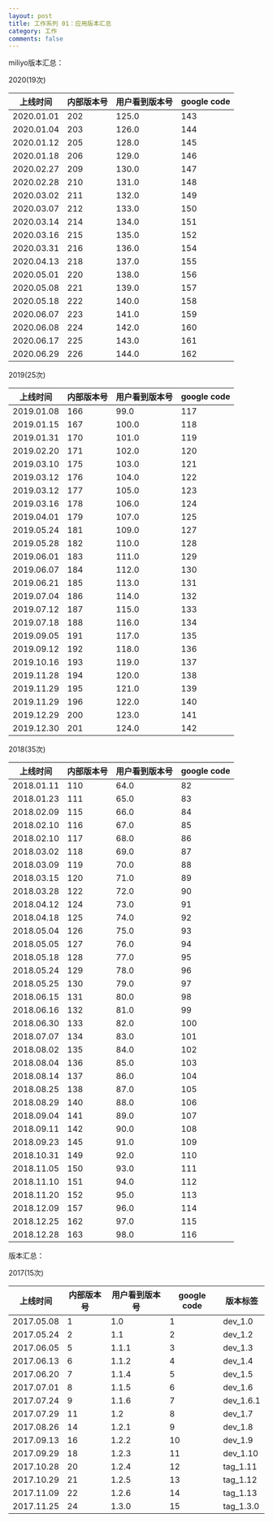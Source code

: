 ```yaml
---
layout: post
title: 工作系列 01：应用版本汇总
category: 工作
comments: false
---
```


miliyo版本汇总：


2020(19次)

上线时间       | 内部版本号   | 用户看到版本号| google code
-----| -----| -----| -----
2020.01.01    | 202| 125.0 | 143
2020.01.04    | 203| 126.0 | 144
2020.01.12    | 205| 128.0 | 145
2020.01.18    | 206| 129.0 | 146
2020.02.27    | 209| 130.0 | 147
2020.02.28    | 210| 131.0 | 148
2020.03.02    | 211| 132.0 | 149
2020.03.07    | 212| 133.0 | 150
2020.03.14    | 214| 134.0 | 151
2020.03.16    | 215| 135.0 | 152
2020.03.31    | 216| 136.0 | 154
2020.04.13    | 218| 137.0 | 155
2020.05.01    | 220| 138.0 | 156
2020.05.08    | 221| 139.0 | 157
2020.05.18    | 222| 140.0 | 158
2020.06.07    | 223| 141.0 | 159
2020.06.08    | 224| 142.0 | 160
2020.06.17    | 225| 143.0 | 161
2020.06.29    | 226| 144.0 | 162

2019(25次)

上线时间       | 内部版本号   | 用户看到版本号| google code
-----| -----| -----| -----
2019.01.08    | 166| 99.0 | 117
2019.01.15    | 167| 100.0| 118
2019.01.31    | 170| 101.0| 119
2019.02.20    | 171| 102.0| 120
2019.03.10    | 175| 103.0| 121
2019.03.12    | 176| 104.0| 122
2019.03.12    | 177| 105.0| 123
2019.03.16    | 178| 106.0| 124
2019.04.01    | 179| 107.0| 125
2019.05.24    | 181| 109.0| 127
2019.05.28    | 182| 110.0| 128
2019.06.01    | 183| 111.0| 129
2019.06.07    | 184| 112.0| 130
2019.06.21    | 185| 113.0| 131
2019.07.04    | 186| 114.0| 132
2019.07.12    | 187| 115.0| 133
2019.07.18    | 188| 116.0| 134
2019.09.05    | 191| 117.0| 135
2019.09.12    | 192| 118.0| 136
2019.10.16    | 193| 119.0| 137
2019.11.28    | 194| 120.0| 138
2019.11.29    | 195| 121.0| 139
2019.11.29    | 196| 122.0| 140
2019.12.29    | 200| 123.0| 141
2019.12.30    | 201| 124.0| 142


2018(35次)

上线时间       | 内部版本号   | 用户看到版本号| google code
-----| -----| -----| -----
2018.01.11    | 110| 64.0| 82
2018.01.23    | 111| 65.0| 83
2018.02.09    | 115| 66.0| 84
2018.02.10    | 116| 67.0| 85
2018.02.10    | 117| 68.0| 86
2018.03.02    | 118| 69.0| 87
2018.03.09    | 119| 70.0| 88
2018.03.15    | 120| 71.0| 89
2018.03.28    | 122| 72.0| 90
2018.04.12    | 124| 73.0| 91 
2018.04.18    | 125| 74.0| 92
2018.05.04    | 126| 75.0| 93
2018.05.05    | 127| 76.0| 94
2018.05.18    | 128| 77.0| 95
2018.05.24    | 129| 78.0| 96
2018.05.25    | 130| 79.0| 97
2018.06.15    | 131| 80.0| 98
2018.06.16    | 132| 81.0| 99
2018.06.30    | 133| 82.0| 100
2018.07.07    | 134| 83.0| 101
2018.08.02    | 135| 84.0| 102
2018.08.04    | 136| 85.0| 103
2018.08.14    | 137| 86.0| 104
2018.08.25    | 138| 87.0| 105
2018.08.29    | 140| 88.0| 106
2018.09.04    | 141| 89.0| 107
2018.09.11    | 142| 90.0| 108
2018.09.23    | 145| 91.0| 109
2018.10.31    | 149| 92.0| 110
2018.11.05    | 150| 93.0| 111
2018.11.10    | 151| 94.0| 112
2018.11.20    | 152| 95.0| 113
2018.12.09    | 157| 96.0| 114
2018.12.25    | 162| 97.0| 115
2018.12.28    | 163| 98.0| 116

版本汇总：

2017(15次)

上线时间       | 内部版本号   | 用户看到版本号| google code| 版本标签
-----| -----| -----| -----| -----
2017.05.08    |  1|   1.0| 1 | dev_1.0
2017.05.24    |  2|   1.1| 2 | dev_1.2 
2017.06.05    |  5| 1.1.1| 3 | dev_1.3 
2017.06.13    |  6| 1.1.2| 4 | dev_1.4 
2017.06.20    |  7| 1.1.4| 5 | dev_1.5 
2017.07.01    |  8| 1.1.5| 6 | dev_1.6 
2017.07.24    |  9| 1.1.6| 7 | dev_1.6.1 
2017.07.29    | 11|   1.2| 8 | dev_1.7
2017.08.26    | 14| 1.2.1| 9 | dev_1.8
2017.09.13    | 16| 1.2.2|10 | dev_1.9
2017.09.29    | 18| 1.2.3|11 | dev_1.10
2017.10.28    | 20| 1.2.4|12 | tag_1.11
2017.10.29    | 21| 1.2.5|13 | tag_1.12
2017.11.09    | 22| 1.2.6|14 | tag_1.13
2017.11.25    | 24| 1.3.0|15 | tag_1.3.0